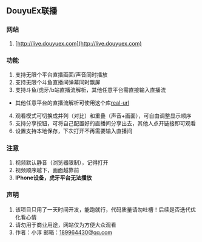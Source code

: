 ## DouyuEx联播

### 网站
1. [http://live.douyuex.com](http://live.douyuex.com)

### 功能
1. 支持无限个平台直播画面/声音同时播放
2. 支持无限个斗鱼直播间弹幕同时飘屏
3. 支持斗鱼/虎牙/b站直播流解析，其他任意平台需直接输入直播流
- 其他任意平台的直播流解析可使用这个库[real-url](https://github.com/wbt5/real-url)
4. 观看模式可切换成并列（对比）和重叠（声音+画面），可自由调整显示顺序
5. 支持分享按钮，可将自己配置好的直播间分享出去，其他人点开链接即可观看
6. 设置支持本地保存，下次打开不再需要输入直播间

### 注意
1. 视频默认静音（浏览器限制），记得打开
2. 视频顺序越下，画面越靠前
3. **IPhone设备，虎牙平台无法播放**

### 声明
1. 该项目只用了一天时间开发，能跑就行，代码质量请勿吐槽！后续是否迭代优化看心情
2. 请勿用于商业用途，网站仅为方便大众观看
3. 作者：小淳  邮箱：189964430@qq.com